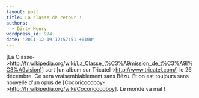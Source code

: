 ```yaml
---
layout: post
title: La classe de retour !
authors:
  - Dirty Henry
wordpress_id: 974
date: '2011-12-19 12:57:51 +0100'
---
```

[La Classe->http://fr.wikipedia.org/wiki/La_Classe_(%C3%A9mission_de_t%C3%A9l%C3%A9vision)] sort [un album sur Tricatel->http://www.tricatel.com/] le 26 décembre. Ce sera vraisemblablement sans Bézu. Et on est toujours sans nouvelle d'un opus de [Cocoricocoboy->http://fr.wikipedia.org/wiki/Cocoricocoboy]. Le monde va mal !
